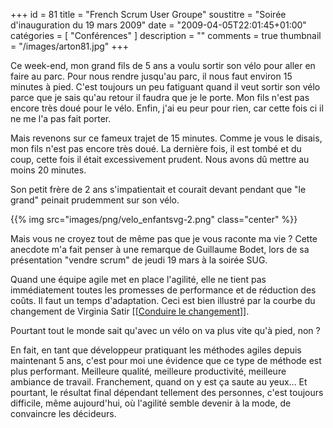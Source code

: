 +++
id = 81
title = "French Scrum User Groupe"
soustitre = "Soirée d'inauguration du 19 mars 2009"
date = "2009-04-05T22:01:45+01:00"
catégories = [ "Conférences" ]
description = ""
comments = true
thumbnail = "/images/arton81.jpg"
+++

<div class="chapo"></div>
Ce week-end, mon grand fils de 5 ans a voulu sortir son vélo pour aller en faire au parc. Pour nous rendre jusqu'au parc, il nous faut environ 15 minutes à pied. C'est toujours un peu fatiguant quand il veut sortir son vélo parce que je sais qu'au retour il faudra que je le porte. Mon fils n'est pas encore très doué pour le vélo. Enfin, j'ai eu peur pour rien, car cette fois ci il ne me l'a pas fait porter. 

Mais revenons sur ce fameux trajet de 15 minutes. Comme je vous le disais, mon fils n'est pas encore très doué. La dernière fois, il est tombé et du coup, cette fois il était excessivement prudent. Nous avons dû mettre au moins 20 minutes. 

Son petit frère de 2 ans s'impatientait et courait devant pendant que "le grand" peinait prudemment sur son vélo.

{{% img src="images/png/velo_enfantsvg-2.png" class="center" %}}

Mais vous ne croyez tout de même pas que je vous raconte ma vie ? Cette anecdote m'a fait penser à une remarque de Guillaume Bodet, lors de sa présentation "vendre scrum" de jeudi 19 mars à la soirée SUG. 

Quand une équipe agile met en place l'agilité, elle ne tient pas immédiatement toutes les promesses de performance et de réduction des coûts. Il faut un temps d'adaptation. Ceci est bien illustré par la courbe du changement de Virginia Satir [[[Conduire le changement](http://www.google.fr/url?sa=t&source=web&ct=res&cd=1&url=http%3A%2F%2Fwww.adeli.org%2Fvoirdoc.php%3Fdest%3Dlalettre%2Fl40p12.pdf&ei=Ww7ZSZ2xLYuO_QavpdDcDQ&usg=AFQjCNHP0AG2gmbflsQErrgE-n6PDItxaQ&sig2=OA7A4vLDTK_sA3FvwhaifQ)]]. 

Pourtant tout le monde sait qu'avec un vélo on va plus vite qu'à pied, non ?

En fait, en tant que développeur pratiquant les méthodes agiles depuis maintenant 5 ans, c'est pour moi une évidence que ce type de méthode est plus performant. Meilleure qualité, meilleure productivité, meilleure ambiance de travail. Franchement, quand on y est ça saute au yeux... Et pourtant, le résultat final dépendant tellement des personnes, c'est toujours difficile, même aujourd'hui, où l'agilité semble devenir à la mode, de convaincre les décideurs.